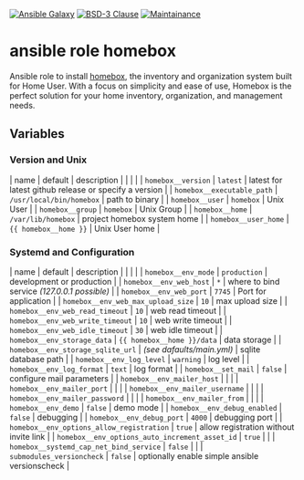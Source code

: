 [![Ansible Galaxy](https://ansible.l3d.space/svg/l3d.homebox.svg)](https://galaxy.ansible.com/ui/standalone/roles/l3d/homebox/)
[![BSD-3 Clause](https://ansible.l3d.space/svg/l3d.homebox_license.svg)](LICENSE)
[![Maintainance](https://ansible.l3d.space/svg/l3d.homebox_maintainance.svg)](https://ansible.l3d.space/#l3d.homebox)

 ansible role homebox
=======================
Ansible role to install [homebox](https://github.com/hay-kot/homebox.git), the inventory and organization system built for Home User. With a focus on simplicity and ease of use, Homebox is the perfect solution for your home inventory, organization, and management needs.

## Variables
### Version and Unix
| name | default | description |
| | |
| ``homebox__version`` | ``latest`` | latest for latest github release or specify a version |
| ``homebox__executable_path`` | ``/usr/local/bin/homebox`` | path to binary |
| ``homebox__user`` | ``homebox`` | Unix User |
| ``homebox__group`` | ``homebox`` | Unix Group |
| ``homebox__home`` | ``/var/lib/homebox`` | project homebox system home |
| ``homebox__user_home`` | ``{{ homebox__home }}`` | Unix User home |

### Systemd and Configuration
| name | default | description |
| | |
| ``homebox__env_mode`` | ``production`` | development or production |
| ``homebox__env_web_host`` | ``*`` | where to bind service *(127.0.0.1 possible)* |
| ``homebox__env_web_port`` | ``7745`` | Port for application |
| ``homebox__env_web_max_upload_size`` | ``10`` | max upload size |
| ``homebox__env_web_read_timeout`` | ``10`` | web read timeout |
| ``homebox__env_web_write_timeout`` | ``10`` | web write timeout |
| ``homebox__env_web_idle_timeout`` | ``30`` | web idle timeout |
| ``homebox__env_storage_data`` | ``{{ homebox__home }}/data`` | data storage |
| ``homebox__env_storage_sqlite_url`` | *(see dafaults/main.yml)* | sqlite database path |
| ``homebox__env_log_level`` | ``warning`` | log level |
| ``homebox__env_log_format`` | ``text`` | log format |
| ``homebox__set_mail`` | ``false`` | configure mail parameters |
| ``homebox__env_mailer_host`` | | |
| ``homebox__env_mailer_port`` | | |
| ``homebox__env_mailer_username`` | | |
| ``homebox__env_mailer_password`` | | |
| ``homebox__env_mailer_from`` | | |
| ``homebox__env_demo`` | ``false`` | demo mode |
| ``homebox__env_debug_enabled`` | ``false`` | debugging |
| ``homebox__env_debug_port`` | ``4000`` | debugging port |
| ``homebox__env_options_allow_registration`` | ``true`` | allow registration without invite link |
| ``homebox__env_options_auto_increment_asset_id`` | ``true`` | |
| ``homebox__systemd_cap_net_bind_service`` | ``false`` | |
| ``submodules_versioncheck`` | ``false`` | optionally enable simple ansible versionscheck |
